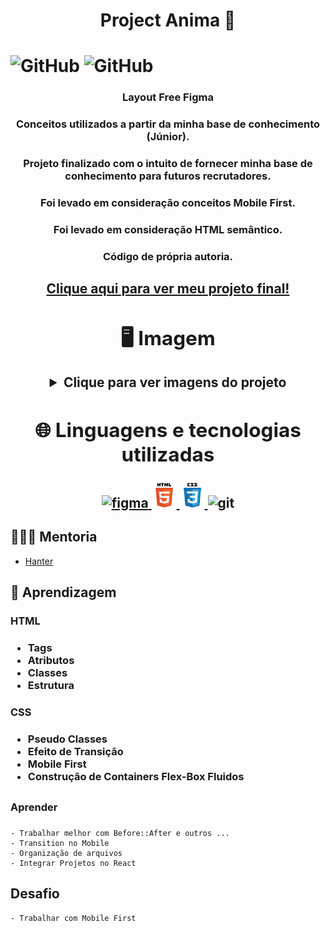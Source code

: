 <h1 align="center">Project Anima&nbsp🍰 <h1/>

 <img alt="GitHub" src="https://img.shields.io/github/license/jveiiga/project-anima">
 <img alt="GitHub" src="https://img.shields.io/badge/jveiiga-project%20digital-pink">
 
<h3 align="center">Layout Free Figma<h3/> 
<h3 align="center">Conceitos utilizados a partir da minha base de conhecimento (Júnior).<h3/>
<h3 align="center">Projeto finalizado com o intuito de fornecer minha base de conhecimento para futuros recrutadores.<h3/>
<h3 align="center">Foi levado em consideração conceitos Mobile First.<h3/>
<h3 align="center">Foi levado em consideração HTML semântico.<h3/>
<h3 align="center">Código de própria autoria.<h3/>

<h2 align="center"><a href="https://jveiiga.github.io/project-anima/" alt="MNTN" target="_blank">Clique aqui para ver meu projeto final!<a/><h2/> 
  
## 🖥  Imagem

 <details>  
   
 <summary>Clique para ver imagens do projeto</summary>  
 
![_Users_jefersonveiga_Documents_new-project_project-anima_index html](https://user-images.githubusercontent.com/57195630/126845267-5aaa84c6-2a4f-472a-8e66-b2f43aaf714e.png)
![_Users_jefersonveiga_Documents_new-project_project-anima_our_story html](https://user-images.githubusercontent.com/57195630/126845337-901aafac-49ef-4ef4-b4fb-d2138217fe38.png)
![_Users_jefersonveiga_Documents_new-project_project-anima_why html](https://user-images.githubusercontent.com/57195630/126845396-3391bfa0-df86-4510-a4d7-8dc83d28fa7d.png)
![_Users_jefersonveiga_Documents_new-project_project-anima_check_out html](https://user-images.githubusercontent.com/57195630/126845455-9e6ce964-9ff8-463a-8e2b-1ac55b2d359b.png)
![_Users_jefersonveiga_Documents_new-project_project-anima_payment html](https://user-images.githubusercontent.com/57195630/126845511-313fa7c1-19f7-4aad-9ae6-cc3ba24d10fa.png)  
  
 </details>


## 🌐 Linguagens e tecnologias utilizadas
<a href="https://www.figma.com/file/rf4PxqFBWBkHa9NoP8elGY/Anima---Miss-Cupcake-Responsive-Sample-File-(Community)?node-id=0%3A1" target="_blank"> <img src="https://www.vectorlogo.zone/logos/figma/figma-icon.svg" alt="figma" width="40" height="40" /> </a>
<a href="https://github.com/jveiiga/project-anima/blob/main/index.html" target="_blank"> <img src="https://raw.githubusercontent.com/devicons/devicon/master/icons/html5/html5-original-wordmark.svg"  alt="html5" width="40" height="40" /> <a/> 
<a href="https://github.com/jveiiga/project-anima/blob/main/style.css" target="_blank"> <img src="https://raw.githubusercontent.com/devicons/devicon/master/icons/css3/css3-original-wordmark.svg" alt="css3" width="40" height="40" /> </a> 
<img src="https://www.vectorlogo.zone/logos/git-scm/git-scm-icon.svg" alt="git" width="40" height="40"/> 

## 👨🏻‍🏫 Mentoria

- <a href="https://github.com/hanters">Hanter<a/>
  
## 🌱 Aprendizagem
  
<h3>HTML<h3/>
  
  - Tags
  - Atributos 
  - Classes
  - Estrutura 
  
<h3>CSS<h3/>
  
   - Pseudo Classes 
   - Efeito de Transição
   - Mobile First
   - Construção de Containers Flex-Box Fluidos  
 
 ## <h3>Aprender<h3/>
 
    - Trabalhar melhor com Before::After e outros ... 
    - Transition no Mobile
    - Organização de arquivos
    - Integrar Projetos no React
    
 ## Desafio
    - Trabalhar com Mobile First
   
  

